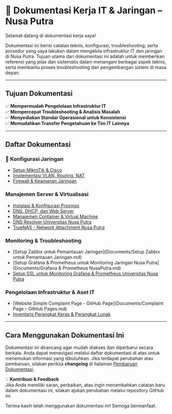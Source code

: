 # 📖 Dokumentasi Kerja IT & Jaringan – Nusa Putra  

Selamat datang di dokumentasi kerja saya!  

Dokumentasi ini berisi catatan teknis, konfigurasi, troubleshooting, serta prosedur yang saya lakukan dalam mengelola infrastruktur IT dan jaringan di Nusa Putra. Tujuan utama dari dokumentasi ini adalah untuk memberikan referensi yang jelas dan sistematis dalam menangani berbagai aspek teknis, serta membantu proses troubleshooting dan pengembangan sistem di masa depan.  

---

## **Tujuan Dokumentasi**  
✅ **Mempermudah Pengelolaan Infrastruktur IT**  
✅ **Mempercepat Troubleshooting & Analisis Masalah**  
✅ **Menyediakan Standar Operasional untuk Konsistensi**  
✅ **Memudahkan Transfer Pengetahuan ke Tim IT Lainnya**  

---

## **Daftar Dokumentasi**  

### 🔧 **Konfigurasi Jaringan**  
- [Setup MikroTik & Cisco](network/mikrotik_cisco.md)  
- [Implementasi VLAN, Routing, NAT](network/vlan_routing.md)  
- [Firewall & Keamanan Jaringan](network/firewall_security.md)  

### **Manajemen Server & Virtualisasi**  
- [Instalasi & Konfigurasi Proxmox](server/proxmox.md)  
- [DNS, DHCP, dan Web Server](server/dns_dhcp_web.md)  
- [Manajemen Container & Virtual Machine](server/container_vm.md)  
- [DNS Resolver Universitas Nusa Putra](server/dns-resolv.md)
- [TrueNAS - Network Attachment Nusa Putra](server/TrueNAS.md)

### **Monitoring & Troubleshooting**  
- [Setup Zabbix untuk Pemantauan Jaringan](Documents/Setup Zabbix untuk Pemantauan Jaringan.md)  
- [Setup Grafana & Prometheus untuk Monitoring Jaringan Nusa Putra](Documents/Grafana & Prometheus NusaPutra.md)
- [Setup SSL untuk Monitoring Grafana & Prometheus Universitas Nusa Putra](/monitoring/ssl.md)

### **Pengelolaan Infrastruktur & Aset IT**  
- [Website Simple Complaint Page - GitHub Page](Documents/Complaint Page - GitHub Pages.md)
- [Inventaris Perangkat Keras & Perangkat Lunak](infra/inventory.md)  

---

## **Cara Menggunakan Dokumentasi Ini**  
Dokumentasi ini dirancang agar mudah diakses dan diperbarui secara berkala. Anda dapat menavigasi melalui daftar dokumentasi di atas untuk menemukan informasi yang dibutuhkan. Jika terdapat perubahan atau pembaruan, silakan periksa **changelog** di halaman [Pembaruan Dokumentasi](changelog.md).  

💡 **Kontribusi & Feedback**  
Jika Anda memiliki saran, perbaikan, atau ingin menambahkan catatan baru dalam dokumentasi ini, silakan ajukan perubahan melalui repository GitHub ini.  

Terima kasih telah menggunakan dokumentasi ini! Semoga bermanfaat.  
